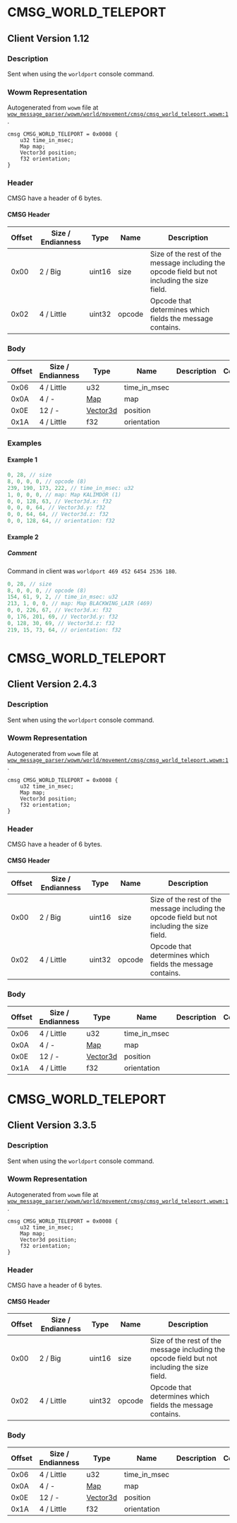 # CMSG_WORLD_TELEPORT

## Client Version 1.12

### Description

Sent when using the `worldport` console command.

### Wowm Representation

Autogenerated from `wowm` file at [`wow_message_parser/wowm/world/movement/cmsg/cmsg_world_teleport.wowm:1`](https://github.com/gtker/wow_messages/tree/main/wow_message_parser/wowm/world/movement/cmsg/cmsg_world_teleport.wowm#L1).
```rust,ignore
cmsg CMSG_WORLD_TELEPORT = 0x0008 {
    u32 time_in_msec;
    Map map;
    Vector3d position;
    f32 orientation;
}
```
### Header

CMSG have a header of 6 bytes.

#### CMSG Header

| Offset | Size / Endianness | Type   | Name   | Description |
| ------ | ----------------- | ------ | ------ | ----------- |
| 0x00   | 2 / Big           | uint16 | size   | Size of the rest of the message including the opcode field but not including the size field.|
| 0x02   | 4 / Little        | uint32 | opcode | Opcode that determines which fields the message contains.|

### Body

| Offset | Size / Endianness | Type | Name | Description | Comment |
| ------ | ----------------- | ---- | ---- | ----------- | ------- |
| 0x06 | 4 / Little | u32 | time_in_msec |  |  |
| 0x0A | 4 / - | [Map](map.md) | map |  |  |
| 0x0E | 12 / - | [Vector3d](vector3d.md) | position |  |  |
| 0x1A | 4 / Little | f32 | orientation |  |  |

### Examples

#### Example 1

```c
0, 28, // size
8, 0, 0, 0, // opcode (8)
239, 190, 173, 222, // time_in_msec: u32
1, 0, 0, 0, // map: Map KALIMDOR (1)
0, 0, 128, 63, // Vector3d.x: f32
0, 0, 0, 64, // Vector3d.y: f32
0, 0, 64, 64, // Vector3d.z: f32
0, 0, 128, 64, // orientation: f32
```
#### Example 2

##### Comment

Command in client was `worldport 469 452 6454 2536 180`.

```c
0, 28, // size
8, 0, 0, 0, // opcode (8)
154, 61, 9, 2, // time_in_msec: u32
213, 1, 0, 0, // map: Map BLACKWING_LAIR (469)
0, 0, 226, 67, // Vector3d.x: f32
0, 176, 201, 69, // Vector3d.y: f32
0, 128, 30, 69, // Vector3d.z: f32
219, 15, 73, 64, // orientation: f32
```
# CMSG_WORLD_TELEPORT

## Client Version 2.4.3

### Description

Sent when using the `worldport` console command.

### Wowm Representation

Autogenerated from `wowm` file at [`wow_message_parser/wowm/world/movement/cmsg/cmsg_world_teleport.wowm:1`](https://github.com/gtker/wow_messages/tree/main/wow_message_parser/wowm/world/movement/cmsg/cmsg_world_teleport.wowm#L1).
```rust,ignore
cmsg CMSG_WORLD_TELEPORT = 0x0008 {
    u32 time_in_msec;
    Map map;
    Vector3d position;
    f32 orientation;
}
```
### Header

CMSG have a header of 6 bytes.

#### CMSG Header

| Offset | Size / Endianness | Type   | Name   | Description |
| ------ | ----------------- | ------ | ------ | ----------- |
| 0x00   | 2 / Big           | uint16 | size   | Size of the rest of the message including the opcode field but not including the size field.|
| 0x02   | 4 / Little        | uint32 | opcode | Opcode that determines which fields the message contains.|

### Body

| Offset | Size / Endianness | Type | Name | Description | Comment |
| ------ | ----------------- | ---- | ---- | ----------- | ------- |
| 0x06 | 4 / Little | u32 | time_in_msec |  |  |
| 0x0A | 4 / - | [Map](map.md) | map |  |  |
| 0x0E | 12 / - | [Vector3d](vector3d.md) | position |  |  |
| 0x1A | 4 / Little | f32 | orientation |  |  |

# CMSG_WORLD_TELEPORT

## Client Version 3.3.5

### Description

Sent when using the `worldport` console command.

### Wowm Representation

Autogenerated from `wowm` file at [`wow_message_parser/wowm/world/movement/cmsg/cmsg_world_teleport.wowm:1`](https://github.com/gtker/wow_messages/tree/main/wow_message_parser/wowm/world/movement/cmsg/cmsg_world_teleport.wowm#L1).
```rust,ignore
cmsg CMSG_WORLD_TELEPORT = 0x0008 {
    u32 time_in_msec;
    Map map;
    Vector3d position;
    f32 orientation;
}
```
### Header

CMSG have a header of 6 bytes.

#### CMSG Header

| Offset | Size / Endianness | Type   | Name   | Description |
| ------ | ----------------- | ------ | ------ | ----------- |
| 0x00   | 2 / Big           | uint16 | size   | Size of the rest of the message including the opcode field but not including the size field.|
| 0x02   | 4 / Little        | uint32 | opcode | Opcode that determines which fields the message contains.|

### Body

| Offset | Size / Endianness | Type | Name | Description | Comment |
| ------ | ----------------- | ---- | ---- | ----------- | ------- |
| 0x06 | 4 / Little | u32 | time_in_msec |  |  |
| 0x0A | 4 / - | [Map](map.md) | map |  |  |
| 0x0E | 12 / - | [Vector3d](vector3d.md) | position |  |  |
| 0x1A | 4 / Little | f32 | orientation |  |  |

